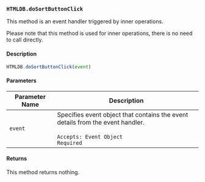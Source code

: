 ### `HTMLDB.doSortButtonClick`

This method is an event handler triggered by inner operations.

Please note that this method is used for inner operations, there is no need to call directly.

#### Description

```javascript
HTMLDB.doSortButtonClick(event)
```

#### Parameters

| Parameter Name             | Description                               |
| -------------------------- | ----------------------------------------- |
| `event` | Specifies event object that contains the event details from the event handler.<br><br>`Accepts: Event Object`<br>`Required` |

#### Returns

This method returns nothing.